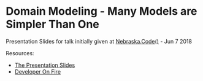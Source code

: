 # Domain Modeling - Many Models are Simpler Than One

Presentation Slides for talk initially given at [Nebraska.Code()](https://nebraskacode.amegala.com/) - Jun 7 2018

Resources:
- [The Presentation Slides](https://raelyard.github.io/ManyModels)
- [Developer On Fire](http://developeronfire.com/)
